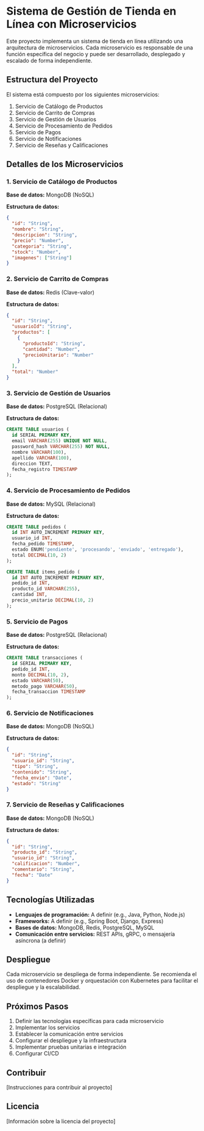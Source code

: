# Sistema de Gestión de Tienda en Línea con Microservicios

Este proyecto implementa un sistema de tienda en línea utilizando una arquitectura de microservicios. Cada microservicio es responsable de una función específica del negocio y puede ser desarrollado, desplegado y escalado de forma independiente.

## Estructura del Proyecto

El sistema está compuesto por los siguientes microservicios:

1. Servicio de Catálogo de Productos
2. Servicio de Carrito de Compras
3. Servicio de Gestión de Usuarios
4. Servicio de Procesamiento de Pedidos
5. Servicio de Pagos
6. Servicio de Notificaciones
7. Servicio de Reseñas y Calificaciones

## Detalles de los Microservicios

### 1. Servicio de Catálogo de Productos

**Base de datos:** MongoDB (NoSQL)

**Estructura de datos:**
```json
{
  "id": "String",
  "nombre": "String",
  "descripcion": "String",
  "precio": "Number",
  "categoria": "String",
  "stock": "Number",
  "imagenes": ["String"]
}
```

### 2. Servicio de Carrito de Compras

**Base de datos:** Redis (Clave-valor)

**Estructura de datos:**
```json
{
  "id": "String",
  "usuarioId": "String",
  "productos": [
    {
      "productoId": "String",
      "cantidad": "Number",
      "precioUnitario": "Number"
    }
  ],
  "total": "Number"
}
```

### 3. Servicio de Gestión de Usuarios

**Base de datos:** PostgreSQL (Relacional)

**Estructura de datos:**
```sql
CREATE TABLE usuarios (
  id SERIAL PRIMARY KEY,
  email VARCHAR(255) UNIQUE NOT NULL,
  password_hash VARCHAR(255) NOT NULL,
  nombre VARCHAR(100),
  apellido VARCHAR(100),
  direccion TEXT,
  fecha_registro TIMESTAMP
);
```

### 4. Servicio de Procesamiento de Pedidos

**Base de datos:** MySQL (Relacional)

**Estructura de datos:**
```sql
CREATE TABLE pedidos (
  id INT AUTO_INCREMENT PRIMARY KEY,
  usuario_id INT,
  fecha_pedido TIMESTAMP,
  estado ENUM('pendiente', 'procesando', 'enviado', 'entregado'),
  total DECIMAL(10, 2)
);

CREATE TABLE items_pedido (
  id INT AUTO_INCREMENT PRIMARY KEY,
  pedido_id INT,
  producto_id VARCHAR(255),
  cantidad INT,
  precio_unitario DECIMAL(10, 2)
);
```

### 5. Servicio de Pagos

**Base de datos:** PostgreSQL (Relacional)

**Estructura de datos:**
```sql
CREATE TABLE transacciones (
  id SERIAL PRIMARY KEY,
  pedido_id INT,
  monto DECIMAL(10, 2),
  estado VARCHAR(50),
  metodo_pago VARCHAR(50),
  fecha_transaccion TIMESTAMP
);
```

### 6. Servicio de Notificaciones

**Base de datos:** MongoDB (NoSQL)

**Estructura de datos:**
```json
{
  "id": "String",
  "usuario_id": "String",
  "tipo": "String",
  "contenido": "String",
  "fecha_envio": "Date",
  "estado": "String"
}
```

### 7. Servicio de Reseñas y Calificaciones

**Base de datos:** MongoDB (NoSQL)

**Estructura de datos:**
```json
{
  "id": "String",
  "producto_id": "String",
  "usuario_id": "String",
  "calificacion": "Number",
  "comentario": "String",
  "fecha": "Date"
}
```

## Tecnologías Utilizadas

- **Lenguajes de programación:** A definir (e.g., Java, Python, Node.js)
- **Frameworks:** A definir (e.g., Spring Boot, Django, Express)
- **Bases de datos:** MongoDB, Redis, PostgreSQL, MySQL
- **Comunicación entre servicios:** REST APIs, gRPC, o mensajería asíncrona (a definir)

## Despliegue

Cada microservicio se despliega de forma independiente. Se recomienda el uso de contenedores Docker y orquestación con Kubernetes para facilitar el despliegue y la escalabilidad.

## Próximos Pasos

1. Definir las tecnologías específicas para cada microservicio
2. Implementar los servicios
3. Establecer la comunicación entre servicios
4. Configurar el despliegue y la infraestructura
5. Implementar pruebas unitarias e integración
6. Configurar CI/CD

## Contribuir

[Instrucciones para contribuir al proyecto]

## Licencia

[Información sobre la licencia del proyecto]
